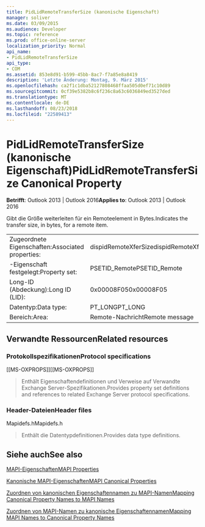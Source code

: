 ```yaml
---
title: PidLidRemoteTransferSize (kanonische Eigenschaft)
manager: soliver
ms.date: 03/09/2015
ms.audience: Developer
ms.topic: reference
ms.prod: office-online-server
localization_priority: Normal
api_name:
- PidLidRemoteTransferSize
api_type:
- COM
ms.assetid: 853e8d91-b599-45bb-8ac7-f7a85e8a8419
description: 'Letzte Änderung: Montag, 9. März 2015'
ms.openlocfilehash: ca2f1c1dba52127808468ffaa505d0ef71c10d89
ms.sourcegitcommit: 0cf39e5382b8c6f236c8a63c6036849ed3527ded
ms.translationtype: MT
ms.contentlocale: de-DE
ms.lasthandoff: 08/23/2018
ms.locfileid: "22589413"
---
```

# <a name="pidlidremotetransfersize-canonical-property"></a><span data-ttu-id="1ca9e-103">PidLidRemoteTransferSize (kanonische Eigenschaft)</span><span class="sxs-lookup"><span data-stu-id="1ca9e-103">PidLidRemoteTransferSize Canonical Property</span></span>

  
  
<span data-ttu-id="1ca9e-104">**Betrifft**: Outlook 2013 | Outlook 2016</span><span class="sxs-lookup"><span data-stu-id="1ca9e-104">**Applies to**: Outlook 2013 | Outlook 2016</span></span> 
  
<span data-ttu-id="1ca9e-105">Gibt die Größe weiterleiten für ein Remoteelement in Bytes.</span><span class="sxs-lookup"><span data-stu-id="1ca9e-105">Indicates the transfer size, in bytes, for a remote item.</span></span>
  
|||
|:-----|:-----|
|<span data-ttu-id="1ca9e-106">Zugeordnete Eigenschaften:</span><span class="sxs-lookup"><span data-stu-id="1ca9e-106">Associated properties:</span></span>  <br/> |<span data-ttu-id="1ca9e-107">dispidRemoteXferSize</span><span class="sxs-lookup"><span data-stu-id="1ca9e-107">dispidRemoteXferSize</span></span>  <br/> |
|<span data-ttu-id="1ca9e-108">-Eigenschaft festgelegt:</span><span class="sxs-lookup"><span data-stu-id="1ca9e-108">Property set:</span></span>  <br/> |<span data-ttu-id="1ca9e-109">PSETID_Remote</span><span class="sxs-lookup"><span data-stu-id="1ca9e-109">PSETID_Remote</span></span>  <br/> |
|<span data-ttu-id="1ca9e-110">Long-ID (Abdeckung):</span><span class="sxs-lookup"><span data-stu-id="1ca9e-110">Long ID (LID):</span></span>  <br/> |<span data-ttu-id="1ca9e-111">0x00008F05</span><span class="sxs-lookup"><span data-stu-id="1ca9e-111">0x00008F05</span></span>  <br/> |
|<span data-ttu-id="1ca9e-112">Datentyp:</span><span class="sxs-lookup"><span data-stu-id="1ca9e-112">Data type:</span></span>  <br/> |<span data-ttu-id="1ca9e-113">PT_LONG</span><span class="sxs-lookup"><span data-stu-id="1ca9e-113">PT_LONG</span></span>  <br/> |
|<span data-ttu-id="1ca9e-114">Bereich:</span><span class="sxs-lookup"><span data-stu-id="1ca9e-114">Area:</span></span>  <br/> |<span data-ttu-id="1ca9e-115">Remote-Nachricht</span><span class="sxs-lookup"><span data-stu-id="1ca9e-115">Remote message</span></span>  <br/> |
   
## <a name="related-resources"></a><span data-ttu-id="1ca9e-116">Verwandte Ressourcen</span><span class="sxs-lookup"><span data-stu-id="1ca9e-116">Related resources</span></span>

### <a name="protocol-specifications"></a><span data-ttu-id="1ca9e-117">Protokollspezifikationen</span><span class="sxs-lookup"><span data-stu-id="1ca9e-117">Protocol specifications</span></span>

<span data-ttu-id="1ca9e-118">[[MS-OXPROPS]]</span><span class="sxs-lookup"><span data-stu-id="1ca9e-118">[[MS-OXPROPS]]</span></span> 
  
> <span data-ttu-id="1ca9e-119">Enthält Eigenschaftendefinitionen und Verweise auf Verwandte Exchange Server-Spezifikationen.</span><span class="sxs-lookup"><span data-stu-id="1ca9e-119">Provides property set definitions and references to related Exchange Server protocol specifications.</span></span>
    
### <a name="header-files"></a><span data-ttu-id="1ca9e-120">Header-Dateien</span><span class="sxs-lookup"><span data-stu-id="1ca9e-120">Header files</span></span>

<span data-ttu-id="1ca9e-121">Mapidefs.h</span><span class="sxs-lookup"><span data-stu-id="1ca9e-121">Mapidefs.h</span></span>
  
> <span data-ttu-id="1ca9e-122">Enthält die Datentypdefinitionen.</span><span class="sxs-lookup"><span data-stu-id="1ca9e-122">Provides data type definitions.</span></span>
    
## <a name="see-also"></a><span data-ttu-id="1ca9e-123">Siehe auch</span><span class="sxs-lookup"><span data-stu-id="1ca9e-123">See also</span></span>



[<span data-ttu-id="1ca9e-124">MAPI-Eigenschaften</span><span class="sxs-lookup"><span data-stu-id="1ca9e-124">MAPI Properties</span></span>](mapi-properties.md)
  
[<span data-ttu-id="1ca9e-125">Kanonische MAPI-Eigenschaften</span><span class="sxs-lookup"><span data-stu-id="1ca9e-125">MAPI Canonical Properties</span></span>](mapi-canonical-properties.md)
  
[<span data-ttu-id="1ca9e-126">Zuordnen von kanonischen Eigenschaftennamen zu MAPI-Namen</span><span class="sxs-lookup"><span data-stu-id="1ca9e-126">Mapping Canonical Property Names to MAPI Names</span></span>](mapping-canonical-property-names-to-mapi-names.md)
  
[<span data-ttu-id="1ca9e-127">Zuordnen von MAPI-Namen zu kanonische Eigenschaftennamen</span><span class="sxs-lookup"><span data-stu-id="1ca9e-127">Mapping MAPI Names to Canonical Property Names</span></span>](mapping-mapi-names-to-canonical-property-names.md)

